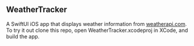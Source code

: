 ## WeatherTracker

A SwiftUI iOS app that displays weather information from [weatherapi.com](https://www.weatherapi.com/). To try it out clone this repo, open WeatherTracker.xcodeproj in XCode, and build the app.
